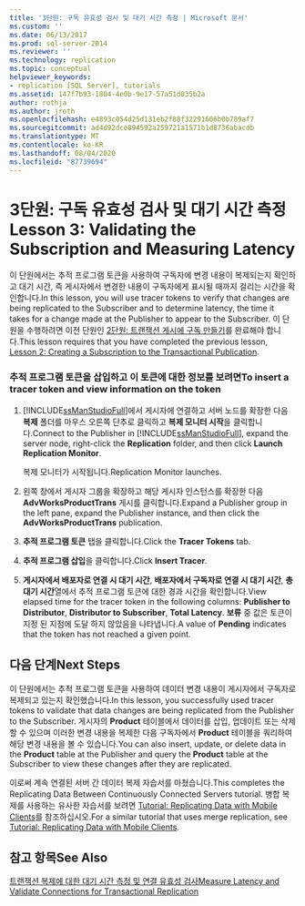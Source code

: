 ```yaml
---
title: '3단원: 구독 유효성 검사 및 대기 시간 측정 | Microsoft 문서'
ms.custom: ''
ms.date: 06/13/2017
ms.prod: sql-server-2014
ms.reviewer: ''
ms.technology: replication
ms.topic: conceptual
helpviewer_keywords:
- replication [SQL Server], tutorials
ms.assetid: 147f7b93-1804-4e0b-9e17-57a51d035b2a
author: rothja
ms.author: jroth
ms.openlocfilehash: e4893c054d25d131eb2f88f32291606b0b789af7
ms.sourcegitcommit: ad4d92dce894592a259721a1571b1d8736abacdb
ms.translationtype: MT
ms.contentlocale: ko-KR
ms.lasthandoff: 08/04/2020
ms.locfileid: "87739694"
---
```

# <a name="lesson-3-validating-the-subscription-and-measuring-latency"></a><span data-ttu-id="5b20d-102">3단원: 구독 유효성 검사 및 대기 시간 측정</span><span class="sxs-lookup"><span data-stu-id="5b20d-102">Lesson 3: Validating the Subscription and Measuring Latency</span></span>
  <span data-ttu-id="5b20d-103">이 단원에서는 추적 프로그램 토큰을 사용하여 구독자에 변경 내용이 복제되는지 확인하고 대기 시간, 즉 게시자에서 변경한 내용이 구독자에게 표시될 때까지 걸리는 시간을 확인합니다.</span><span class="sxs-lookup"><span data-stu-id="5b20d-103">In this lesson, you will use tracer tokens to verify that changes are being replicated to the Subscriber and to determine latency, the time it takes for a change made at the Publisher to appear to the Subscriber.</span></span> <span data-ttu-id="5b20d-104">이 단원을 수행하려면 이전 단원인 [2단원: 트랜잭션 게시에 구독 만들기](lesson-2-creating-a-subscription-to-the-transactional-publication.md)를 완료해야 합니다.</span><span class="sxs-lookup"><span data-stu-id="5b20d-104">This lesson requires that you have completed the previous lesson, [Lesson 2: Creating a Subscription to the Transactional Publication](lesson-2-creating-a-subscription-to-the-transactional-publication.md).</span></span>  
  
### <a name="to-insert-a-tracer-token-and-view-information-on-the-token"></a><span data-ttu-id="5b20d-105">추적 프로그램 토큰을 삽입하고 이 토큰에 대한 정보를 보려면</span><span class="sxs-lookup"><span data-stu-id="5b20d-105">To insert a tracer token and view information on the token</span></span>  
  
1.  <span data-ttu-id="5b20d-106">[!INCLUDE[ssManStudioFull](../../includes/ssmanstudiofull-md.md)]에서 게시자에 연결하고 서버 노드를 확장한 다음 **복제** 폴더를 마우스 오른쪽 단추로 클릭하고 **복제 모니터 시작**을 클릭합니다.</span><span class="sxs-lookup"><span data-stu-id="5b20d-106">Connect to the Publisher in [!INCLUDE[ssManStudioFull](../../includes/ssmanstudiofull-md.md)], expand the server node, right-click the **Replication** folder, and then click **Launch Replication Monitor**.</span></span>  
  
     <span data-ttu-id="5b20d-107">복제 모니터가 시작됩니다.</span><span class="sxs-lookup"><span data-stu-id="5b20d-107">Replication Monitor launches.</span></span>  
  
2.  <span data-ttu-id="5b20d-108">왼쪽 창에서 게시자 그룹을 확장하고 해당 게시자 인스턴스를 확장한 다음 **AdvWorksProductTrans** 게시를 클릭합니다.</span><span class="sxs-lookup"><span data-stu-id="5b20d-108">Expand a Publisher group in the left pane, expand the Publisher instance, and then click the **AdvWorksProductTrans** publication.</span></span>  
  
3.  <span data-ttu-id="5b20d-109">**추적 프로그램 토큰** 탭을 클릭합니다.</span><span class="sxs-lookup"><span data-stu-id="5b20d-109">Click the **Tracer Tokens** tab.</span></span>  
  
4.  <span data-ttu-id="5b20d-110">**추적 프로그램 삽입**을 클릭합니다.</span><span class="sxs-lookup"><span data-stu-id="5b20d-110">Click **Insert Tracer**.</span></span>  
  
5.  <span data-ttu-id="5b20d-111">**게시자에서 배포자로 연결 시 대기 시간**, **배포자에서 구독자로 연결 시 대기 시간**, **총 대기 시간**열에서 추적 프로그램 토큰에 대한 경과 시간을 확인합니다.</span><span class="sxs-lookup"><span data-stu-id="5b20d-111">View elapsed time for the tracer token in the following columns: **Publisher to Distributor**, **Distributor to Subscriber**, **Total Latency**.</span></span> <span data-ttu-id="5b20d-112">**보류** 중 값은 토큰이 지정 된 지점에 도달 하지 않았음을 나타냅니다.</span><span class="sxs-lookup"><span data-stu-id="5b20d-112">A value of **Pending** indicates that the token has not reached a given point.</span></span>  
  
## <a name="next-steps"></a><span data-ttu-id="5b20d-113">다음 단계</span><span class="sxs-lookup"><span data-stu-id="5b20d-113">Next Steps</span></span>  
 <span data-ttu-id="5b20d-114">이 단원에서는 추적 프로그램 토큰을 사용하여 데이터 변경 내용이 게시자에서 구독자로 복제되고 있는지 확인했습니다.</span><span class="sxs-lookup"><span data-stu-id="5b20d-114">In this lesson, you successfully used tracer tokens to validate that data changes are being replicated from the Publisher to the Subscriber.</span></span> <span data-ttu-id="5b20d-115">게시자의 **Product** 테이블에서 데이터를 삽입, 업데이트 또는 삭제할 수 있으며 이러한 변경 내용을 복제한 다음 구독자에서 **Product** 테이블을 쿼리하여 해당 변경 내용을 볼 수 있습니다.</span><span class="sxs-lookup"><span data-stu-id="5b20d-115">You can also insert, update, or delete data in the **Product** table at the Publisher and query the **Product** table at the Subscriber to view these changes after they are replicated.</span></span>  
  
 <span data-ttu-id="5b20d-116">이로써 계속 연결된 서버 간 데이터 복제 자습서를 마쳤습니다.</span><span class="sxs-lookup"><span data-stu-id="5b20d-116">This completes the Replicating Data Between Continuously Connected Servers tutorial.</span></span> <span data-ttu-id="5b20d-117">병합 복제를 사용하는 유사한 자습서를 보려면 [Tutorial: Replicating Data with Mobile Clients](tutorial-replicating-data-with-mobile-clients.md)를 참조하십시오.</span><span class="sxs-lookup"><span data-stu-id="5b20d-117">For a similar tutorial that uses merge replication, see [Tutorial: Replicating Data with Mobile Clients](tutorial-replicating-data-with-mobile-clients.md).</span></span>  
  
## <a name="see-also"></a><span data-ttu-id="5b20d-118">참고 항목</span><span class="sxs-lookup"><span data-stu-id="5b20d-118">See Also</span></span>  
 [<span data-ttu-id="5b20d-119">트랜잭션 복제에 대한 대기 시간 측정 및 연결 유효성 검사</span><span class="sxs-lookup"><span data-stu-id="5b20d-119">Measure Latency and Validate Connections for Transactional Replication</span></span>](monitor/measure-latency-and-validate-connections-for-transactional-replication.md)  
  
  
